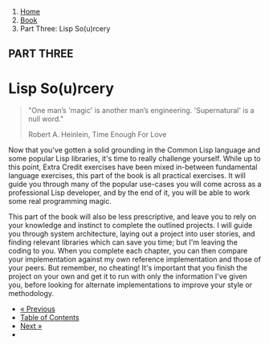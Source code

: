 <ol class="breadcrumb">
  <li><a href="/">Home</a></li>
  <li><a href="/book/">Book</a></li>
  <li class="active">Part Three: Lisp So(u)rcery</li>
</ol>

## PART THREE

# Lisp So(u)rcery

> "One man’s 'magic' is another man’s engineering. 'Supernatural' is a null word."
> <footer>Robert A. Heinlein, Time Enough For Love</footer>

Now that you've gotten a solid grounding in the Common Lisp language and some popular Lisp libraries, it's time to really challenge yourself.  While up to this point, Extra Credit exercises have been mixed in-between fundamental language exercises, this part of the book is all practical exercises.  It will guide you through many of the popular use-cases you will come across as a professional Lisp developer, and by the end of it, you will be able to work some real programming magic.

This part of the book will also be less prescriptive, and leave you to rely on your knowledge and instinct to complete the outlined projects.  I will guide you through system architecture, laying out a project into user stories, and finding relevant libraries which can save you time; but I'm leaving the coding to you.  When you complete each chapter, you can then compare your implementation against my own reference implementation and those of your peers.  But remember, no cheating!  It's important that you finish the project on your own and get it to run with only the information I've given you, before looking for alternate implementations to improve your style or methodology.

<ul class="pager">
  <li class="previous"><a href="/book/2-21-0-syntax-review/">&laquo; Previous</a></li>
  <li><a href="/book/">Table of Contents</a></li>
  <li class="next"><a href="/book/3-01-0-web-apps/">Next &raquo;</a><li>
</ul>
